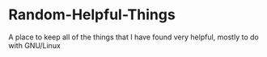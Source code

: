 # Random-Helpful-Things
A place to keep all of the things that I have found very helpful, mostly to do with GNU/Linux
